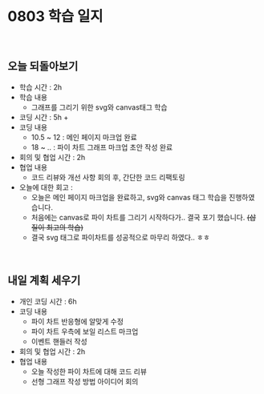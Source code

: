 # 0803 학습 일지

<br>

## 오늘 되돌아보기

- 학습 시간 : 2h
- 학습 내용
  - 그래프를 그리기 위한 svg와 canvas태그 학습
- 코딩 시간 : 5h +
- 코딩 내용
  - 10.5 ~ 12 : 메인 페이지 마크업 완료
  - 18 ~ .. : 파이 차트 그래프 마크업 초안 작성 완료
- 회의 및 협업 시간 : 2h
- 협업 내용
  - 코드 리뷰와 개선 사항 회의 후, 간단한 코드 리팩토링
- 오늘에 대한 회고 : 
  - 오늘은 메인 페이지 마크업을 완료하고, svg와 canvas 태그 학습을 진행하였습니다.
  - 처음에는 canvas로 파이 차트를 그리기 시작하다가.. 결국 포기 했습니다. ~~(삽질이 최고의 학습)~~
  - 결국 svg 태그로 파이차트를 성공적으로 마무리 하였다.. ㅎㅎ

<br>

## 내일 계획 세우기

- 개인 코딩 시간 : 6h
- 코딩 내용
  - 파이 차트 반응형에 알맞게 수정
  - 파이 차트 우측에 보일 리스트 마크업
  - 이벤트 핸들러 작성
- 회의 및 협업 시간 : 2h
- 협업 내용
  - 오늘 작성한 파이 차트에 대해 코드 리뷰
  - 선형 그래프 작성 방법 아이디어 회의

